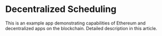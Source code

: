 Decentralized Scheduling
========================

This is an example app demonstrating capabilities of Ethereum and decentralized apps on the blockchain. Detailed description in this article.

